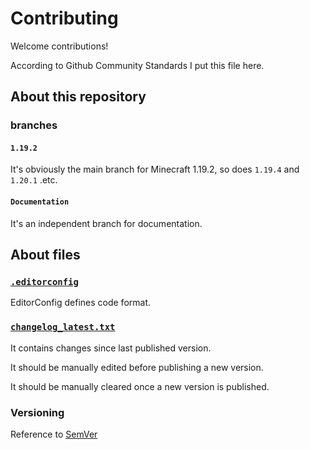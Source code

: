 # Contributing

Welcome contributions!

According to Github Community Standards I put this file here.

## About this repository

### branches

#### `1.19.2`

It's obviously the main branch for Minecraft 1.19.2, so does `1.19.4` and `1.20.1` .etc.

#### `Documentation`

It's an independent branch for documentation.

## About files

### [`.editorconfig`](./.editorconfig)

EditorConfig defines code format.

### [`changelog_latest.txt`](./changelog_latest.txt)

It contains changes since last published version.

It should be manually edited before publishing a new version.

It should be manually cleared once a new version is published.

### Versioning

Reference to [SemVer](https://semver.org/)
